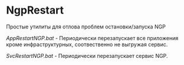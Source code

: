 # NgpRestart
Простые утилиты для отлова проблем остановки/запуска NGP

*AppRestartNGP.bat*  - Периодически перезапускает все приложения кроме инфраструктурных, соотвественно не выгружая сервис.


*SvcRestartNGP.bat* - Периодически перезапускает сервис NGP.
